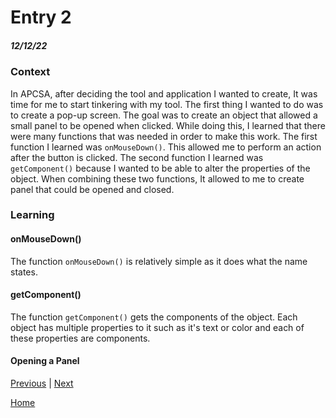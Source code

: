 # Entry 2
##### 12/12/22



### Context

In APCSA, after deciding the tool and application I wanted to create, It was time for me to start tinkering with my tool. The first thing I wanted to do was to create a pop-up screen. The goal was to create an object that allowed a small panel to be opened when clicked. While doing this, I learned that there were many functions that was needed in order to make this work. The first function I learned was `onMouseDown()`. This allowed me to perform an action after the button is clicked. The second function I learned was `getComponent()` because I wanted to be able to alter the properties of the object. When combining these two functions, It allowed to me to create panel that could be opened and closed.

### Learning

#### onMouseDown()

The function `onMouseDown()` is relatively simple as it does what the name states.


#### getComponent()

The function `getComponent()` gets the components of the object. Each object has multiple properties to it such as it's text or color and each of these properties are components.

#### Opening a Panel




[Previous](entry01.md) | [Next](entry03.md)

[Home](../README.md)
